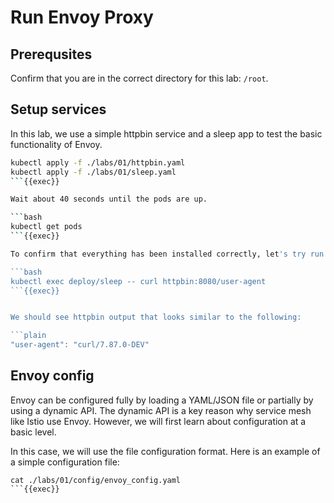 # Run Envoy Proxy

## Prerequsites

Confirm that you are in the correct directory for this lab: `/root`.

## Setup services

In this lab, we use a simple httpbin service and a sleep app to test the basic functionality of Envoy.

```bash
kubectl apply -f ./labs/01/httpbin.yaml
kubectl apply -f ./labs/01/sleep.yaml
```{{exec}}

Wait about 40 seconds until the pods are up.

```bash
kubectl get pods
```{{exec}}

To confirm that everything has been installed correctly, let's try run:

```bash
kubectl exec deploy/sleep -- curl httpbin:8080/user-agent
```{{exec}}


We should see httpbin output that looks similar to the following:

```plain
"user-agent": "curl/7.87.0-DEV"
```

## Envoy config

Envoy can be configured fully by loading a YAML/JSON file or partially by using a dynamic API. The dynamic API is a key reason why service mesh like Istio use Envoy. However, we will first learn about configuration at a basic level.

In this case, we will use the file configuration format. Here is an example of a simple configuration file:

```plain
cat ./labs/01/config/envoy_config.yaml
```{{exec}}




